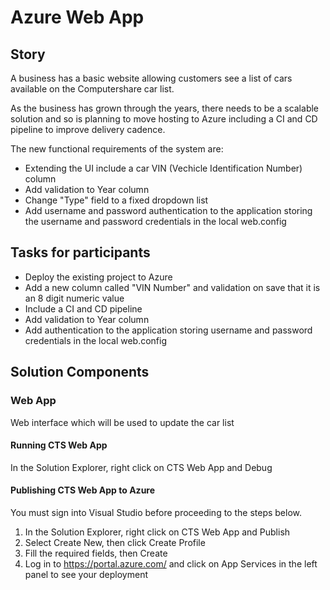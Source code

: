 # Azure Web App

## Story

A business has a basic website allowing customers see a list of cars available on the Computershare car list.

As the business has grown through the years, there needs to be a scalable solution and so is planning to move hosting to Azure including a CI and CD pipeline to improve delivery cadence.

The new functional requirements of the system are:

- Extending the UI include a car VIN (Vechicle Identification Number) column
- Add validation to Year column 
- Change "Type" field to a fixed dropdown list 
- Add username and password authentication to the application storing the username and password credentials in the local web.config

## Tasks for participants

- Deploy the existing project to Azure 
- Add a new column called "VIN  Number" and validation on save that it is an 8 digit numeric value
- Include a CI and CD pipeline
- Add validation to Year column 
- Add authentication to the application storing username and password credentials in the local web.config

## Solution Components

### Web App

Web interface which will be used to update the car list

#### Running CTS Web App

In the Solution Explorer, right click on CTS Web App and Debug

#### Publishing CTS Web App to Azure

You must sign into Visual Studio before proceeding to the steps below.

1. In the Solution Explorer, right click on CTS Web App and Publish
2. Select Create New, then click Create Profile
3. Fill the required fields, then Create
4. Log in to https://portal.azure.com/ and click on App Services in the left panel to see your deployment
